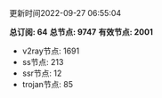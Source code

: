 更新时间2022-09-27 06:55:04

**总订阅: 64**
**总节点: 9747**
**有效节点: 2001**
- v2ray节点: 1691
- ss节点: 213
- ssr节点: 12
- trojan节点: 85
